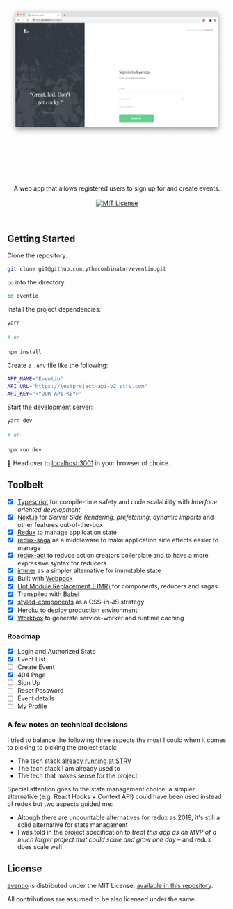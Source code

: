 <h1 align="center">
	<img src="preview.png" alt="Eventio" width="800px">
	<br>
	<br>
</h1>

<br>
<br>

<p align="center">
	A web app that allows registered users to sign up for and create events.
<br>
<br>

<a href="LICENSE.md">
    <img src="https://img.shields.io/badge/license-MIT-brightgreen.svg" alt="MIT License">
</a>

</p>
<br>

## Getting Started

Clone the repository.

```sh
git clone git@github.com:ythecombinator/eventio.git
```

`cd` into the directory.

```sh
cd eventio
```

Install the project dependencies:

```sh
yarn

# or

npm install
```

Create a `.env` file like the following:

```sh
APP_NAME="Eventio"
API_URL="https://testproject-api-v2.strv.com"
API_KEY="<YOUR API KEY>"
```

Start the development server:

```sh
yarn dev

# or

npm run dev
```

🚀 Head over to [localhost:3001](http://localhost:3001) in your browser of choice.

## Toolbelt

- [x] [Typescript](https://www.typescriptlang.org) for compile-time safety and code scalability with _Interface oriented development_
- [x] [Next.js](https://nextjs.org/) for _Server Side Rendering_, _prefetching_, _dynamic imports_ and other features out-of-the-box
- [x] [Redux](http://redux.js.org/) to manage application state
- [x] [redux-saga](https://redux-saga.js.org) as a middleware to make application side effects easier to manage
- [x] [redux-act](https://github.com/pauldijou/redux-act) to reduce action creators boilerplate and to have a more expressive syntax for reducers
- [x] [immer](https://github.com/mweststrate/immer) as a simpler alternative for immutable state
- [x] Built with [Webpack](https://github.com/webpack/webpack)
- [x] [Hot Module Replacement (HMR)](https://webpack.js.org/concepts/hot-module-replacement) for components, reducers and sagas
- [x] Transpiled with [Babel](https://babeljs.io/)
- [x] [styled-components](https://www.styled-components.com/) as a CSS-in-JS strategy
- [x] [Heroku](https://heroku.com) to deploy production environment
- [x] [Workbox](https://github.com/GoogleChrome/workbox) to generate service-worker and runtime caching

### Roadmap

- [x] Login and Authorized State
- [x] Event List
- [ ] Create Event
- [x] 404 Page
- [ ] Sign Up
- [ ] Reset Password
- [ ] Event details
- [ ] My Profile

### A few notes on technical decisions

I tried to balance the following three aspects the most I could when it
comes to picking to picking the project stack:

- The tech stack [already running at STRV](https://www.strv.com/careers/frontend-developer-react)
- The tech stack I am already used to
- The tech that makes sense for the project

Special attention goes to the state management choice: a simpler alternative (e.g. React Hooks + Context API) could have been used instead of redux but two aspects guided me:

- Altough there are uncountable alternatives for redux as 2019, it's still a solid alternative for state managament
- I was told in the project specification to _treat this app as an MVP of a much larger project that could scale and grow one day_ – and redux does scale well

## License

[eventio](https://github.com/ythecombinator/eventio) is distributed under
the MIT License, [available in this repository](LICENSE.MD).

All contributions are assumed to be also licensed under the same.
